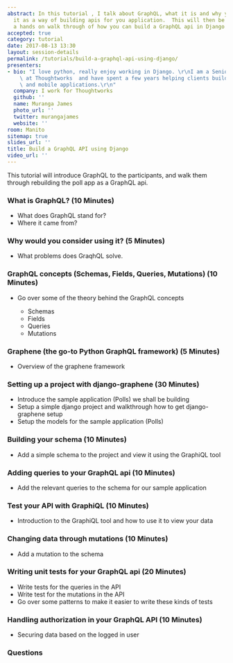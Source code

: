 ```yaml
---
abstract: In this tutorial , I talk about GraphQL, what it is and why you should consider
  it as a way of building apis for you application.  This will then be followed by
  a hands on walk through of how you can build a GraphQL api in Django using graphene.
accepted: true
category: tutorial
date: 2017-08-13 13:30
layout: session-details
permalink: /tutorials/build-a-graphql-api-using-django/
presenters:
- bio: "I love python, really enjoy working in Django. \r\nI am a Senior Developer\
    \ at Thoughtworks  and have spent a few years helping clients build awesome web\
    \ and mobile applications.\r\n"
  company: I work for Thoughtworks
  github: ''
  name: Muranga James
  photo_url: ''
  twitter: murangajames
  website: ''
room: Manito
sitemap: true
slides_url: ''
title: Build a GraphQL API using Django
video_url: ''
---
```


This tutorial will introduce GraphQL to the participants, and walk them through rebuilding the poll app as a GraphQL api.

### What is GraphQL? (10 Minutes)

- What does GraphQL stand for?
- Where it came from?

### Why would you consider using it? (5 Minutes)

- What problems does GraqhQL solve.

### GraphQL concepts (Schemas, Fields, Queries, Mutations) (10 Minutes)

- Go over some of the theory behind the GraphQL concepts

    - Schemas
    - Fields
    - Queries
    - Mutations

### Graphene (the go-to Python GraphQL framework) (5 Minutes)

- Overview of the graphene framework

### Setting up a project with django-graphene (30 Minutes)

- Introduce the sample application (Polls) we shall be building
- Setup a simple django project and walkthrough how to get django-graphene setup
- Setup the models for the sample application (Polls)

### Building your schema (10 Minutes)

- Add a simple schema to the project and view it using the GraphiQL tool

### Adding queries to your GraphQL api (10 Minutes)

- Add the relevant queries to the schema for our sample application

### Test your API with GraphiQL (10 Minutes)

- Introduction to the GraphiQL tool and how to use it to view your data

### Changing data through mutations (10 Minutes)

- Add a mutation to the schema

### Writing unit tests for your GraphQL api (20 Minutes)

- Write tests for the queries in the API
- Write test for the mutations in the API
- Go over some patterns to make it easier to write these kinds of tests

### Handling authorization in your GraphQL API (10 Minutes)

- Securing data based on the logged in user

### Questions
